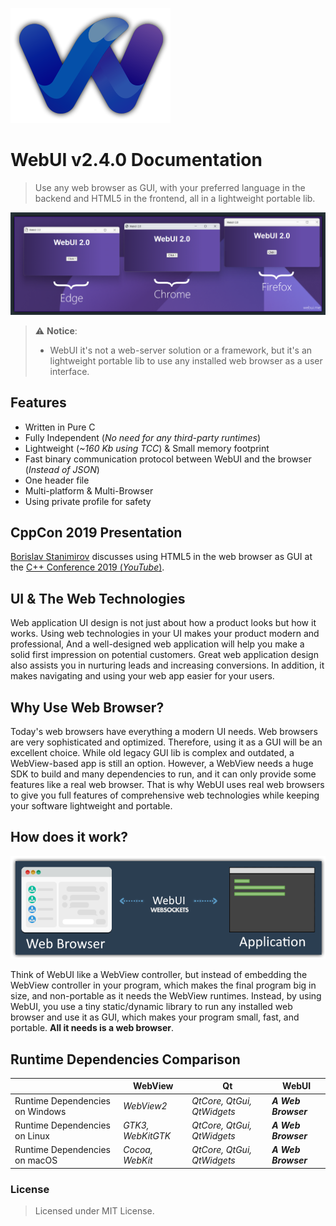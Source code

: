 ![ScreenShot](data/webui_240_shadow.png)

# WebUI v2.4.0 Documentation

> Use any web browser as GUI, with your preferred language in the backend and HTML5 in the frontend, all in a lightweight portable lib.

![ScreenShot](data/screenshot.png)

> :warning: **Notice**:
> 
> * WebUI it's not a web-server solution or a framework, but it's an lightweight portable lib to use any installed web browser as a user interface.

## Features

- Written in Pure C
- Fully Independent (*No need for any third-party runtimes*)
- Lightweight (*~160 Kb using TCC*) & Small memory footprint
- Fast binary communication protocol between WebUI and the browser (*Instead of JSON*)
- One header file
- Multi-platform & Multi-Browser
- Using private profile for safety

## CppCon 2019 Presentation

[Borislav Stanimirov](https://ibob.bg/) discusses using HTML5 in the web browser as GUI at the [C++ Conference 2019 (*YouTube*)](https://www.youtube.com/watch?v=bbbcZd4cuxg).

## UI & The Web Technologies

Web application UI design is not just about how a product looks but how it works. Using web technologies in your UI makes your product modern and professional, And a well-designed web application will help you make a solid first impression on potential customers. Great web application design also assists you in nurturing leads and increasing conversions. In addition, it makes navigating and using your web app easier for your users.

## Why Use Web Browser?

Today's web browsers have everything a modern UI needs. Web browsers are very sophisticated and optimized. Therefore, using it as a GUI will be an excellent choice. While old legacy GUI lib is complex and outdated, a WebView-based app is still an option. However, a WebView needs a huge SDK to build and many dependencies to run, and it can only provide some features like a real web browser. That is why WebUI uses real web browsers to give you full features of comprehensive web technologies while keeping your software lightweight and portable.

## How does it work?

![ScreenShot](data/webui_diagram.png)

Think of WebUI like a WebView controller, but instead of embedding the WebView controller in your program, which makes the final program big in size, and non-portable as it needs the WebView runtimes. Instead, by using WebUI, you use a tiny static/dynamic library to run any installed web browser and use it as GUI, which makes your program small, fast, and portable. **All it needs is a web browser**.

## Runtime Dependencies Comparison

|  | WebView | Qt | WebUI |
| ------ | ------ | ------ | ------ |
| Runtime Dependencies on Windows | *WebView2* | *QtCore, QtGui, QtWidgets* | ***A Web Browser*** |
| Runtime Dependencies on Linux | *GTK3, WebKitGTK* | *QtCore, QtGui, QtWidgets* | ***A Web Browser*** |
| Runtime Dependencies on macOS | *Cocoa, WebKit* | *QtCore, QtGui, QtWidgets* | ***A Web Browser*** |

### License

> Licensed under MIT License.
